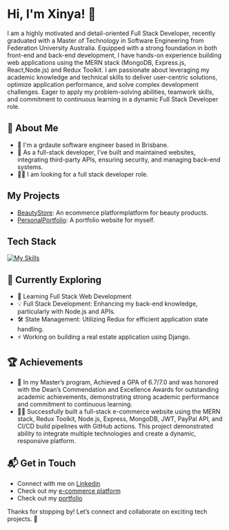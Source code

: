 # Hi, I'm Xinya! 👋

I am a highly motivated and detail-oriented Full Stack Developer,
recently graduated with a Master of Technology in Software Engineering from Federation University Australia.
Equipped with a strong foundation in both front-end and back-end development,
I have hands-on experience building web applications using the MERN stack
(MongoDB, Express.js, React,Node.js) and Redux Toolkit.
I am passionate about leveraging my academic knowledge and technical skills to deliver
user-centric solutions, optimize application performance, and solve complex development challenges.
Eager to apply my problem-solving abilities, teamwork skills,
and commitment to continuous learning in a dynamic Full Stack Developer role.

## 🚀 About Me

- 🔭 I'm a grdaute software engineer based in Brisbane.
- 📝 As a full-stack developer, I’ve built and maintained websites, integrating third-party APIs, ensuring security, and managing back-end systems.
- 👨‍💻 I am looking for a full stack developer role.

## My Projects

- [BeautyStore](https://www.beautystore.party/): An ecommerce platformplatform for beauty products.
- [PersonalPortfolio](https://xinya-liu-portfolio.netlify.app/): A portfolio website for myself.

## Tech Stack

[![My Skills](https://skillicons.dev/icons?i=js,html,css,react,nodejs,mongodb,bootstrap,figma,git,java,python,sap)](https://skillicons.dev)

## 🌱 Currently Exploring

- 🚀 Learning Full Stack Web Development
- 💡 Full Stack Development: Enhancing my back-end knowledge, particularly with Node.js and APIs.
- 🛠️ State Management: Utilizing Redux for efficient application state handling.
- ⚡ Working on building a real estate application using Django.

## 🏆 Achievements

- 🌟 In my Master’s program, Achieved a GPA of 6.7/7.0 and was honored with the Dean’s Commendation and Excellence Awards for outstanding academic achievements, demonstrating strong academic performance and commitment to continuous learning.
- 👨‍💻 Successfully built a full-stack e-commerce website using the MERN stack, Redux Toolkit, Node.js, Express, MongoDB, JWT, PayPal API, and CI/CD build pipelines with GitHub actions. This project demonstrated ability to integrate multiple technologies and create a dynamic, responsive platform.

## 📬 Get in Touch

- Connect with me on [Linkedin](https://www.linkedin.com/in/xinya-liu-740760121/)
- Check out my [e-commerce platform](https://www.beautystore.party/)
- Check out my [portfolio](https://xinya-liu-portfolio.netlify.app/)

Thanks for stopping by! Let’s connect and collaborate on exciting tech projects. 🚀
